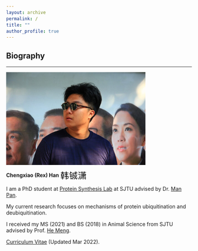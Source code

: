 ```yaml
---
layout: archive
permalink: /
title: ""
author_profile: true
---
```


## __Biography__
---

<img src="/images/bio.png" width=75%> 
<br>

__Chengxiao (Rex) Han__ <img src="/images/rexhanname.jpg" style="height: 25px;vertical-align: middle" title="photographed by Yulin Liao">

I am a PhD student at [Protein Synthesis Lab](https://www.x-mol.com/groups/panlab?lang=en) at SJTU advised by Dr. [Man Pan](https://www.x-mol.com/groups/panlab/people?lang=en).   

My current research focuses on mechanisms of protein ubiquitination and deubiquitination. 

I received my MS (2021) and BS (2018) in Animal Science from SJTU advised by Prof. [He Meng](https://www.agri.sjtu.edu.cn/En/Data/View/2947). 

[Curriculum Vitae](https://rexhancx.github.io/files/CV_Chengxiao_Han_v3_3.pdf) (Updated Mar 2022).


<!---
## __News__
---
* May 2022: An oral presentation at *World Poultry Science Association Congress 2022* was accepted.
* Oct 2021: An oral presentation  at *21st National Conference on Animal Genetics & Breeding* was [delivered](/images/OPat21NAGB.jpg).



## __Experience__
---
* __MS__, SJTU (Mar 2021)  
  __Cumulative GPA:__ 3.73/4.0, __Outstanding Graduate__  
  __Advisor:__ Prof. [He Meng](http://www.agri.sjtu.edu.cn/En/Data/View/2947)  
  __Core Courses:__ Cell Biology (A+), Animal Genomics (A), Quantitative Genetics (A), Molecular Immunology (A)
  
* __BS in Animal Science__, Shanghai Jiao Tong University, Shanghai, China (Jun 2018)  
  __Cumulative GPA:__ 3.56/4.0  
  __Core Courses:__ Genetics (96/100), Bioinformatics (95/100), Biostatistics (94/100), Animal Microbiology (92/100)


## __Education__
---
* __MS__, SJTU (Mar 2021)  
  __Cumulative GPA:__ 3.73/4.0, __Outstanding Graduate__  
  __Advisor:__ Prof. [He Meng](http://www.agri.sjtu.edu.cn/En/Data/View/2947)  
  __Core Courses:__ Cell Biology (A+), Animal Genomics (A), Quantitative Genetics (A), Molecular Immunology (A)
  
* __BS in Animal Science__, Shanghai Jiao Tong University, Shanghai, China (Jun 2018)  
  __Cumulative GPA:__ 3.56/4.0  
  __Core Courses:__ Genetics (96/100), Bioinformatics (95/100), Biostatistics (94/100), Animal Microbiology (92/100)


## __Honors, Awards and Memberships__  

- 2021 Outstanding Graduate of SJTU
- 2020 National Scholarship for Postgraduates
- 2019 Membership of World Poultry Science Association (WPSA)
- 2018 Membership of Chinese Society for Cell Biology
- 2017 First-class Scholarship of SJTU
- 2016 Second-class Scholarship of SJTU
- 2016 Merit Student of SJTU
- 2015 Excellent League Member of SJTU

---->